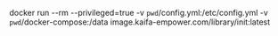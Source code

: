 docker run --rm --privileged=true -v `pwd`/config.yml:/etc/config.yml -v `pwd`/docker-compose:/data image.kaifa-empower.com/library/init:latest
